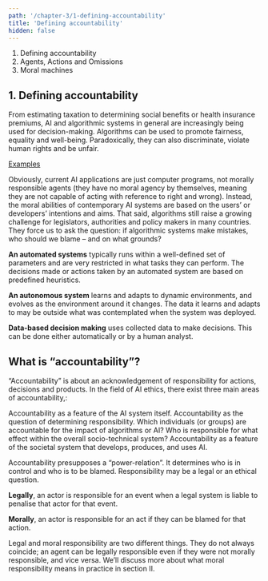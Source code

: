 ```yaml
---
path: '/chapter-3/1-defining-accountability'
title: 'Defining accountability'
hidden: false
---
```




<text-box variant='Intro' name='Learning objectives'>

1.  Defining accountability
2.  Agents, Actions and Omissions
3.  Moral machines

</text-box>

## **1. Defining accountability**

From estimating taxation to determining social benefits or health insurance premiums, AI and algorithmic systems in general are increasingly being used for decision-making. Algorithms can be used to promote fairness, equality and well-being.  Paradoxically, they can also discriminate,  violate human rights and be unfair.

 [Examples](https://ethics-of-ai.now.sh/)

Obviously, current AI applications are just computer programs, not morally responsible agents (they have no moral agency by themselves, meaning they are not capable of acting with reference to right and wrong). Instead, the moral abilities of contemporary AI systems are based on the users’ or developers’ intentions and aims.
That said, algorithms still raise a growing challenge for legislators, authorities and policy makers in many countries. They force us to ask the question: if algorithmic systems make mistakes, who should we blame – and on what grounds?

<text-box variant="hint" name="Definitions, definitions">

**An automated systems** typically runs within a well-defined set of parameters and are very restricted in what tasks they can perform. The decisions made or actions taken by an automated system are based on predefined heuristics.

**An autonomous system** learns and adapts to dynamic environments, and evolves as the environment around it changes. The data it learns and adapts to may be outside what was contemplated when the system was deployed.

**Data-based decision making** uses collected data to make decisions. This can be done either automatically or by a human analyst.
</text-box>

## **What is “accountability”?**

 “Accountability” is about an acknowledgement of responsibility for actions, decisions
and products. In the field of AI ethics, there exist three main areas of accountability,:

Accountability as a feature of the AI system itself.
Accountability as the question of determining responsibility. Which individuals (or groups) are accountable for the impact of algorithms or AI? Who is responsible for what effect within the overall socio-technical system?
Accountability as a feature of the societal system that develops, produces, and uses AI.

Accountability presupposes a “power-relation”. It determines who is in control and who is to be blamed. Responsibility may be a legal or an ethical question.

<text-box variant="hint" name="">

**Legally**, an actor is responsible for an event when a legal system is liable to penalise that actor for that event.

**Morally**, an actor is responsible for an act if they can be blamed for that action.

<text-box>

Legal and moral responsibility are two different things. They do not always coincide; an agent can be legally responsible even if they were not morally responsible, and vice versa. We’ll discuss more about what moral responsibility means in practice in section II.
